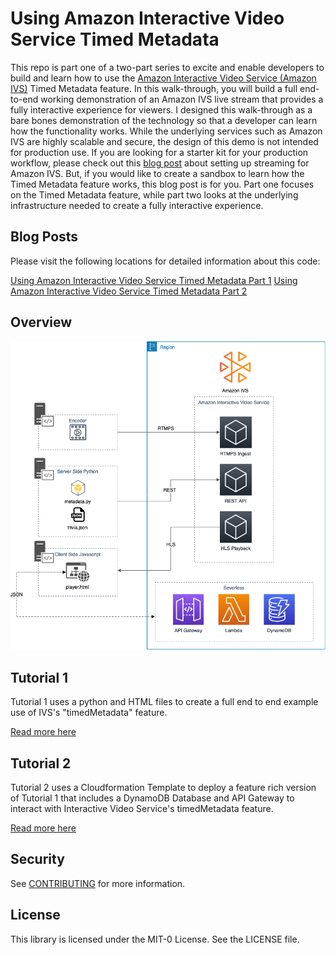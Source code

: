 # Using Amazon Interactive Video Service Timed Metadata

This repo is part one of a two-part series to excite and enable developers to build and learn how to use the [Amazon Interactive Video Service (Amazon IVS)](https://aws.amazon.com/ivs/) Timed Metadata feature. In this walk-through, you will build a full end-to-end working demonstration of an Amazon IVS live stream that provides a fully interactive experience for viewers. I designed this walk-through as a bare bones demonstration of the technology so that a developer can learn how the functionality works. While the underlying services such as Amazon IVS are highly scalable and secure, the design of this demo is not intended for production use. If you are looking for a starter kit for your production workflow, please check out this [blog post](https://aws.amazon.com/blogs/media/setting-up-for-streaming-with-amazon-ivs/) about setting up streaming for Amazon IVS. But, if you would like to create a sandbox to learn how the Timed Metadata feature works, this blog post is for you. Part one focuses on the Timed Metadata feature, while part two looks at the underlying infrastructure needed to create a fully interactive experience.

## Blog Posts

Please visit the following locations for detailed information about this code:

[Using Amazon Interactive Video Service Timed Metadata Part 1](https://aws.amazon.com/blogs/media/)
[Using Amazon Interactive Video Service Timed Metadata Part 2](https://aws.amazon.com/blogs/media/)

## Overview

![Overview Image](overview.png)

## Tutorial 1

Tutorial 1 uses a python and HTML files to create a full end to end example use of IVS's "timedMetadata" feature.

[Read more here](Tutorial_1/README.md)

## Tutorial 2

Tutorial 2 uses a Cloudformation Template to deploy a feature rich version of Tutorial 1 that includes a DynamoDB Database and API Gateway to interact with Interactive Video Service's timedMetadata feature.

[Read more here](Tutorial_2/README.md)

## Security

See [CONTRIBUTING](CONTRIBUTING.md#security-issue-notifications) for more information.

## License

This library is licensed under the MIT-0 License. See the LICENSE file.
